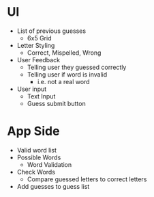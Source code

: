 # UI

- List of previous guesses
  - 6x5 Grid
- Letter Styling
  - Correct, Mispelled, Wrong
- User Feedback
  - Telling user they guessed correctly
  - Telling user if word is invalid
    - i.e. not a real word
- User input
  - Text Input
  - Guess submit button

# App Side

- Valid word list
- Possible Words
  - Word Validation
- Check Words
  - Compare guessed letters to correct letters
- Add guesses to guess list
